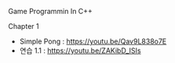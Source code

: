 Game Programmin In C++

Chapter 1
- Simple Pong : https://youtu.be/Qav9L838o7E
- 연습 1.1 : https://youtu.be/ZAKibD_ISIs
